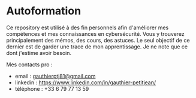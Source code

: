 # Autoformation

Ce repository est utilisé à des fin personnels afin d'améliorer mes compétences et mes connaissances en cybersécurité.
Vous y trouverez principalement des mémos, des cours, des astuces.
Le seul objectif de ce dernier est de garder une trace de mon apprentissage. Je ne note que ce dont j'estime avoir besoin.

Mes contacts pro : 

* email     : gauthierptj81@gmail.com
* linkedin  : https://www.linkedin.com/in/gauthier-petitjean/
* téléphone : +33 6 79 77 13 59
